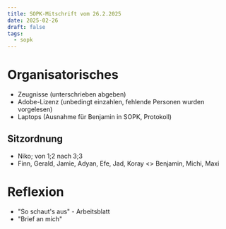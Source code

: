 ```yaml
---
title: SOPK-Mitschrift vom 26.2.2025
date: 2025-02-26
draft: false
tags:
  - sopk
---
```

# Organisatorisches

* Zeugnisse (unterschrieben abgeben)
* Adobe-Lizenz (unbedingt einzahlen, fehlende Personen wurden vorgelesen)
* Laptops (Ausnahme für Benjamin in SOPK, Protokoll)

## Sitzordnung
* Niko; von 1;2 nach 3;3
* Finn, Gerald, Jamie, Adyan, Efe, Jad, Koray <> Benjamin, Michi, Maxi

# Reflexion

* "So schaut's aus" - Arbeitsblatt
* "Brief an mich"
